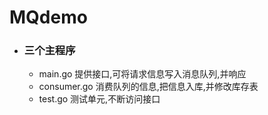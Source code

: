 # MQdemo
+ ### 三个主程序
  + main.go 提供接口,可将请求信息写入消息队列,并响应
  + consumer.go 消费队列的信息,把信息入库,并修改库存表
  + test.go 测试单元,不断访问接口
